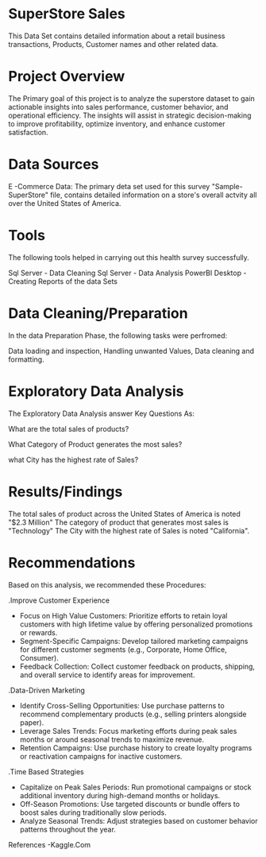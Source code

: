 # SuperStore Sales

This Data Set contains detailed information about a retail business transactions, Products, Customer names and other related data.

# Project Overview
The Primary goal of this project is to analyze the superstore dataset to gain actionable insights into sales performance, customer behavior, and operational efficiency. The insights will assist in strategic decision-making to improve profitability, optimize inventory, and enhance customer satisfaction.


# Data Sources
E -Commerce Data: The primary deta set used for this survey "Sample-SuperStore" file, contains detailed information on a store's overall actvity all over the United States of America.

# Tools
The following tools helped in carrying out this health survey successfully.

Sql Server - Data Cleaning
Sql Server - Data Analysis
PowerBI Desktop - Creating Reports of the data Sets

# Data Cleaning/Preparation
In the data Preparation Phase, the following tasks were perfromed:

Data loading and inspection,
Handling unwanted Values,
Data cleaning and formatting.

# Exploratory Data Analysis

The Exploratory Data Analysis answer Key Questions As:

What are the total sales of products?

What Category of Product generates the most sales?

what City has the highest rate of Sales?

# Results/Findings
The total sales of product across the United States of America is noted "$2.3 Million"
The category of product that generates most sales is "Technology"
The City with the highest rate of Sales is noted "California".

# Recommendations
Based on this analysis, we recommended these Procedures:

.Improve Customer Experience
- Focus on High Value Customers: Prioritize efforts to retain loyal customers with high lifetime value by offering personalized promotions or rewards.
- Segment-Specific Campaigns: Develop tailored marketing campaigns for different customer segments (e.g., Corporate, Home Office, Consumer).
- Feedback Collection: Collect customer feedback on products, shipping, and overall service to identify areas for improvement.

.Data-Driven Marketing
- Identify Cross-Selling Opportunities: Use purchase patterns to recommend complementary products (e.g., selling printers alongside paper).
- Leverage Sales Trends: Focus marketing efforts during peak sales months or around seasonal trends to maximize revenue.
- Retention Campaigns: Use purchase history to create loyalty programs or reactivation campaigns for inactive customers.

.Time Based Strategies
- Capitalize on Peak Sales Periods: Run promotional campaigns or stock additional inventory during high-demand months or holidays.
- Off-Season Promotions: Use targeted discounts or bundle offers to boost sales during traditionally slow periods.
- Analyze Seasonal Trends: Adjust strategies based on customer behavior patterns throughout the year.


References
-Kaggle.Com
